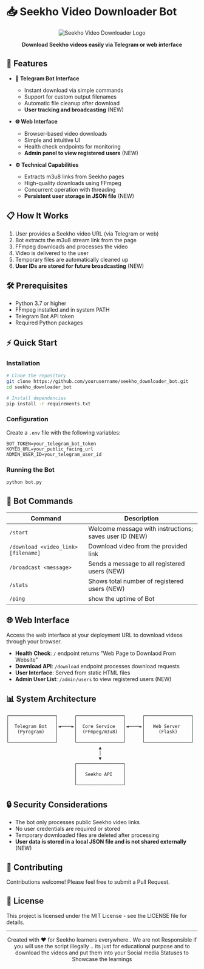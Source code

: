 # 📥 Seekho Video Downloader Bot

<div align="center">
  
<img src="/api/placeholder/400/200" alt="Seekho Video Downloader Logo">

**Download Seekho videos easily via Telegram or web interface**
</div>

## 🚀 Features

- **🤖 Telegram Bot Interface**
  - Instant download via simple commands
  - Support for custom output filenames
  - Automatic file cleanup after download
  - **User tracking and broadcasting** (NEW)

- **🌐 Web Interface**
  - Browser-based video downloads
  - Simple and intuitive UI
  - Health check endpoints for monitoring
  - **Admin panel to view registered users** (NEW)

- **⚙️ Technical Capabilities**
  - Extracts m3u8 links from Seekho pages
  - High-quality downloads using FFmpeg
  - Concurrent operation with threading
  - **Persistent user storage in JSON file** (NEW)

## 📋 How It Works

1. User provides a Seekho video URL (via Telegram or web)
2. Bot extracts the m3u8 stream link from the page
3. FFmpeg downloads and processes the video
4. Video is delivered to the user
5. Temporary files are automatically cleaned up
6. **User IDs are stored for future broadcasting** (NEW)

## 🛠️ Prerequisites

- Python 3.7 or higher
- FFmpeg installed and in system PATH
- Telegram Bot API token
- Required Python packages

## ⚡ Quick Start

### Installation

```bash
# Clone the repository
git clone https://github.com/yourusername/seekho_downloader_bot.git
cd seekho_downloader_bot

# Install dependencies
pip install -r requirements.txt
```

### Configuration

Create a `.env` file with the following variables:
```
BOT_TOKEN=your_telegram_bot_token
KOYEB_URL=your_public_facing_url
ADMIN_USER_ID=your_telegram_user_id
```

### Running the Bot

```bash
python bot.py
```

## 🤖 Bot Commands

| Command | Description |
|---------|-------------|
| `/start` | Welcome message with instructions; saves user ID (NEW) |
| `/download <video_link> [filename]` | Download video from the provided link |
| `/broadcast <message>` | Sends a message to all registered users (NEW) |
| `/stats` | Shows total number of registered users (NEW) |
| `/ping` | show the uptime of Bot |

## 🌐 Web Interface

Access the web interface at your deployment URL to download videos through your browser.

- **Health Check**: `/` endpoint returns "Web Page to Downlaod From Website"
- **Download API**: `/download` endpoint processes download requests
- **User Interface**: Served from static HTML files
- **Admin User List**: `/admin/users` to view registered users (NEW)

## 📊 System Architecture

```
┌─────────────────┐      ┌─────────────────┐      ┌─────────────────┐
│                 │      │                 │      │                 │
│  Telegram Bot   │◄────►│  Core Service   │◄────►│   Web Server    │
│   (Pyrogram)    │      │  (FFmpeg/m3u8)  │      │     (Flask)     │
│                 │      │                 │      │                 │
└─────────────────┘      └─────────────────┘      └─────────────────┘
                                  ▲
                                  │
                                  ▼
                         ┌─────────────────┐
                         │                 │
                         │   Seekho API    │
                         │                 │
                         └─────────────────┘
```

## 🔒 Security Considerations

- The bot only processes public Seekho video links
- No user credentials are required or stored
- Temporary downloaded files are deleted after processing
- **User data is stored in a local JSON file and is not shared externally** (NEW)

## 🤝 Contributing

Contributions welcome! Please feel free to submit a Pull Request.

## 📄 License

This project is licensed under the MIT License - see the LICENSE file for details.

---

<div align="center">
  <p>Created with ❤️ for Seekho learners everywhere.. We are not Responsible if you will use the script illegally .. its just for educational purpose and to download the videos and put them into your Social media Statuses to Showcase the learnings</p>
</div>

